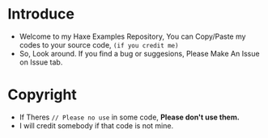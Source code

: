 # Introduce
* Welcome to my Haxe Examples Repository, You can Copy/Paste my codes to your source code, `(if you credit me)`
* So, Look around. If you find a bug or suggesions, Please Make An Issue on Issue tab.

# Copyright
* If Theres `// Please no use` in some code, **Please don't use them.**
* I will credit somebody if that code is not mine. 